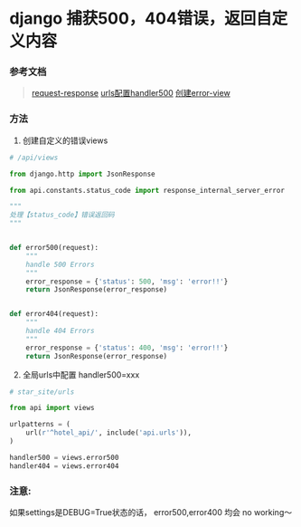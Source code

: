 

# django 捕获500，404错误，返回自定义内容

### 参考文档

> [request-response](https://docs.djangoproject.com/en/1.10/ref/request-response/)
> [urls配置handler500](https://docs.djangoproject.com/en/1.10/ref/urls/#django.conf.urls.handler500)
> [创建error-view](https://docs.djangoproject.com/en/1.10/ref/views/#http-internal-server-error-view)

### 方法

1. 创建自定义的错误views

```python
# /api/views

from django.http import JsonResponse

from api.constants.status_code import response_internal_server_error

"""
处理【status_code】错误返回码
"""


def error500(request):
    """
    handle 500 Errors
    """
    error_response = {'status': 500, 'msg': 'error!!'}
    return JsonResponse(error_response)


def error404(request):
    """
    handle 404 Errors
    """
    error_response = {'status': 400, 'msg': 'error!!'}
    return JsonResponse(error_response)

```

2. 全局urls中配置 handler500=xxx

```python
# star_site/urls

from api import views

urlpatterns = (
    url(r'^hotel_api/', include('api.urls')),
)

handler500 = views.error500
handler404 = views.error404
```

### 注意:

如果settings是DEBUG=True状态的话， error500,error400 均会 no working～


